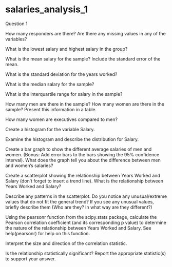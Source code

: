 # salaries_analysis_1

Question 1

How many responders are there? Are there any missing values in any of the variables?

What is the lowest salary and highest salary in the group?

What is the mean salary for the sample? Include the standard error of the mean.

What is the standard deviation for the years worked?

What is the median salary for the sample?

What is the interquartile range for salary in the sample?

How many men are there in the sample? How many women are there in the sample? Present this information in a table. 

How many women are executives compared to men? 

Create a histogram for the variable Salary.

Examine the histogram and describe the distribution for Salary.

Create a bar graph to show the different average salaries of men and women. (Bonus: Add error bars to the bars showing the 95% confidence interval). What does the graph tell you about the difference between men and women’s salaries? 

Create a scatterplot showing the relationship between Years Worked and Salary (don’t forget to insert a trend line). What is the relationship between Years Worked and Salary?

Describe any patterns in the scatterplot. Do you notice any unusual/extreme values that do not fit the general trend? If you see any unusual values, briefly describe them (Who are they? In what way are they different?)

Using the pearsonr function from the scipy.stats package, calculate the Pearson correlation coefficient (and its corresponding p value) to determine the nature of the relationship between Years Worked and Salary. See help(pearsonr) for help on this function.

Interpret the size and direction of the correlation statistic. 

Is the relationship statistically significant? Report the appropriate statistic(s) to support your answer. 
